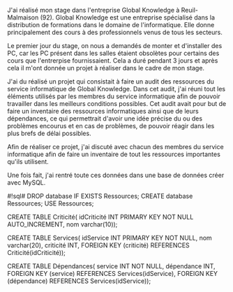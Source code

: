 J'ai réalisé mon stage dans l'entreprise Global Knowledge à Reuil-Malmaison (92).
Global Knowledge est une entreprise spécialisé dans la distribution de formations dans le domaine de l'informatique. Elle donne principalement des cours à des professionnels venus de tous les secteurs.

Le premier jour du stage, on nous a demandés de monter et d'installer des PC, car les PC présent dans les salles étaient obsolètes pour certains des cours que l'entrerpise fournissaient. Cela a duré pendant 3 jours et après cela il m'ont donnée un projet à réaliser dans le cadre de mon stage.

J'ai du réalisé un projet qui consistait à faire un audit des ressources du service informatique de Global Knowledge.
Dans cet audit, j'ai réuni tout les éléments utilisés par les membres du service informatique afin de pouvoir travailler dans les meilleurs conditions possibles.
Cet audit avait pour but de faire un inventaire des ressources informatiques ainsi que de leurs dépendances, ce qui permettrait d'avoir une idée précise du ou des problèmes encourus et en cas de problèmes, de pouvoir réagir dans les plus brefs de délai possibles.

Afin de réaliser ce projet, j'ai discuté avec chacun des membres du service informatique afin de faire un inventaire de tout les ressources importantes qu'ils utilisent.

Une fois fait, j'ai rentré toute ces données dans une base de données créer avec MySQL.

#!sql#
  DROP database IF EXISTS Ressources;
  CREATE database Ressources;
  USE Ressources;

  CREATE TABLE Criticité(
    idCriticité INT PRIMARY KEY NOT NULL AUTO_INCREMENT,
    nom varchar(10));

  CREATE TABLE Services(
    idService INT PRIMARY KEY NOT NULL,
    nom varchar(20),
    criticité INT,
    FOREIGN KEY (criticité) REFERENCES Criticité(idCriticité));

  CREATE TABLE Dépendances(
    service INT NOT NULL,
    dépendance INT,
    FOREIGN KEY (service) REFERENCES Services(idService),
    FOREIGN KEY (dépendance) REFERENCES  Services(idService));
